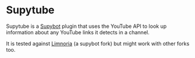 Supytube
========

Supytube is a [Supybot](http://sourceforge.net/projects/supybot/) plugin that uses the YouTube API to look up information about any YouTube
links it detects in a channel.

It is tested against [Limnoria](https://github.com/ProgVal/Limnoria) (a supybot
fork) but might work with other forks too.
